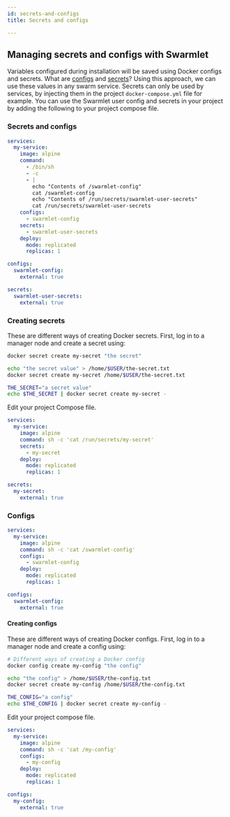 ```yaml
---
id: secrets-and-configs
title: Secrets and configs

---
```


## Managing secrets and configs with Swarmlet
Variables configured during installation will be saved using Docker configs and secrets.
What are [configs](https://docs.docker.com/engine/swarm/configs/) and [secrets](https://docs.docker.com/engine/swarm/secrets/)?
Using this approach, we can use these values in any swarm service.
Secrets can only be used by services, by injecting them in the project `docker-compose.yml` file for example.
You can use the Swarmlet user config and secrets in your project by adding the following to your project compose file.

### Secrets and configs
```yml
services:
  my-service:
    image: alpine
    command:
      - /bin/sh
      - -c
      - |
        echo "Contents of /swarmlet-config"
        cat /swarmlet-config
        echo "Contents of /run/secrets/swarmlet-user-secrets"
        cat /run/secrets/swarmlet-user-secrets
    configs:
      - swarmlet-config
    secrets:
      - swarmlet-user-secrets
    deploy:
      mode: replicated
      replicas: 1

configs:
  swarmlet-config:
    external: true

secrets:
  swarmlet-user-secrets:
    external: true
```

### Creating secrets
These are different ways of creating Docker secrets. First, log in to a manager node and create a secret using:
```bash
docker secret create my-secret "the secret"

echo "the secret value" > /home/$USER/the-secret.txt
docker secret create my-secret /home/$USER/the-secret.txt

THE_SECRET="a secret value"
echo $THE_SECRET | docker secret create my-secret -
```
Edit your project Compose file.
```yml
services:
  my-service:
    image: alpine
    command: sh -c 'cat /run/secrets/my-secret'
    secrets:
      - my-secret
    deploy:
      mode: replicated
      replicas: 1

secrets:
  my-secret:
    external: true
```
### Configs
```yml
services:
  my-service:
    image: alpine
    command: sh -c 'cat /swarmlet-config'
    configs:
      - swarmlet-config
    deploy:
      mode: replicated
      replicas: 1

configs:
  swarmlet-config:
    external: true
```
#### Creating configs
These are different ways of creating Docker configs. First, log in to a manager node and create a config using:
```bash
# Different ways of creating a Docker config
docker config create my-config "the config"

echo "the config" > /home/$USER/the-config.txt
docker secret create my-config /home/$USER/the-config.txt

THE_CONFIG="a config"
echo $THE_CONFIG | docker secret create my-config -
```
Edit your project compose file.
```yml
services:
  my-service:
    image: alpine
    command: sh -c 'cat /my-config'
    configs:
      - my-config
    deploy:
      mode: replicated
      replicas: 1

configs:
  my-config:
    external: true
```
